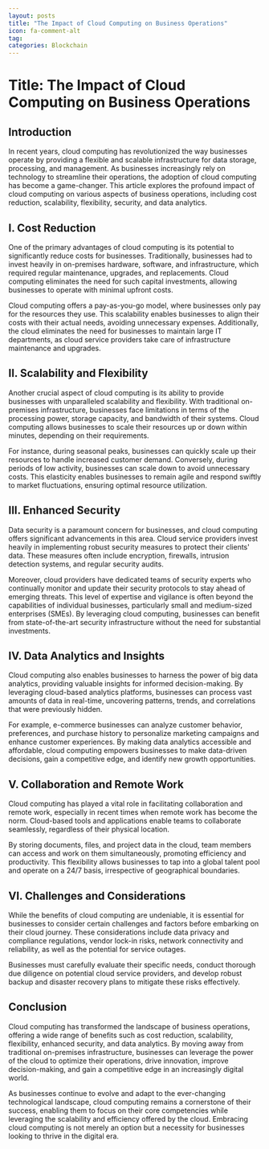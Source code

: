 ```yaml
---
layout: posts
title: "The Impact of Cloud Computing on Business Operations"
icon: fa-comment-alt
tag:      
categories: Blockchain
---
```



# Title: The Impact of Cloud Computing on Business Operations

## Introduction

In recent years, cloud computing has revolutionized the way businesses operate by providing a flexible and scalable infrastructure for data storage, processing, and management. As businesses increasingly rely on technology to streamline their operations, the adoption of cloud computing has become a game-changer. This article explores the profound impact of cloud computing on various aspects of business operations, including cost reduction, scalability, flexibility, security, and data analytics.

## I. Cost Reduction

One of the primary advantages of cloud computing is its potential to significantly reduce costs for businesses. Traditionally, businesses had to invest heavily in on-premises hardware, software, and infrastructure, which required regular maintenance, upgrades, and replacements. Cloud computing eliminates the need for such capital investments, allowing businesses to operate with minimal upfront costs.

Cloud computing offers a pay-as-you-go model, where businesses only pay for the resources they use. This scalability enables businesses to align their costs with their actual needs, avoiding unnecessary expenses. Additionally, the cloud eliminates the need for businesses to maintain large IT departments, as cloud service providers take care of infrastructure maintenance and upgrades.

## II. Scalability and Flexibility

Another crucial aspect of cloud computing is its ability to provide businesses with unparalleled scalability and flexibility. With traditional on-premises infrastructure, businesses face limitations in terms of the processing power, storage capacity, and bandwidth of their systems. Cloud computing allows businesses to scale their resources up or down within minutes, depending on their requirements.

For instance, during seasonal peaks, businesses can quickly scale up their resources to handle increased customer demand. Conversely, during periods of low activity, businesses can scale down to avoid unnecessary costs. This elasticity enables businesses to remain agile and respond swiftly to market fluctuations, ensuring optimal resource utilization.

## III. Enhanced Security

Data security is a paramount concern for businesses, and cloud computing offers significant advancements in this area. Cloud service providers invest heavily in implementing robust security measures to protect their clients' data. These measures often include encryption, firewalls, intrusion detection systems, and regular security audits.

Moreover, cloud providers have dedicated teams of security experts who continually monitor and update their security protocols to stay ahead of emerging threats. This level of expertise and vigilance is often beyond the capabilities of individual businesses, particularly small and medium-sized enterprises (SMEs). By leveraging cloud computing, businesses can benefit from state-of-the-art security infrastructure without the need for substantial investments.

## IV. Data Analytics and Insights

Cloud computing also enables businesses to harness the power of big data analytics, providing valuable insights for informed decision-making. By leveraging cloud-based analytics platforms, businesses can process vast amounts of data in real-time, uncovering patterns, trends, and correlations that were previously hidden.

For example, e-commerce businesses can analyze customer behavior, preferences, and purchase history to personalize marketing campaigns and enhance customer experiences. By making data analytics accessible and affordable, cloud computing empowers businesses to make data-driven decisions, gain a competitive edge, and identify new growth opportunities.

## V. Collaboration and Remote Work

Cloud computing has played a vital role in facilitating collaboration and remote work, especially in recent times when remote work has become the norm. Cloud-based tools and applications enable teams to collaborate seamlessly, regardless of their physical location.

By storing documents, files, and project data in the cloud, team members can access and work on them simultaneously, promoting efficiency and productivity. This flexibility allows businesses to tap into a global talent pool and operate on a 24/7 basis, irrespective of geographical boundaries.

## VI. Challenges and Considerations

While the benefits of cloud computing are undeniable, it is essential for businesses to consider certain challenges and factors before embarking on their cloud journey. These considerations include data privacy and compliance regulations, vendor lock-in risks, network connectivity and reliability, as well as the potential for service outages.

Businesses must carefully evaluate their specific needs, conduct thorough due diligence on potential cloud service providers, and develop robust backup and disaster recovery plans to mitigate these risks effectively.

## Conclusion

Cloud computing has transformed the landscape of business operations, offering a wide range of benefits such as cost reduction, scalability, flexibility, enhanced security, and data analytics. By moving away from traditional on-premises infrastructure, businesses can leverage the power of the cloud to optimize their operations, drive innovation, improve decision-making, and gain a competitive edge in an increasingly digital world.

As businesses continue to evolve and adapt to the ever-changing technological landscape, cloud computing remains a cornerstone of their success, enabling them to focus on their core competencies while leveraging the scalability and efficiency offered by the cloud. Embracing cloud computing is not merely an option but a necessity for businesses looking to thrive in the digital era.